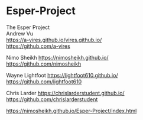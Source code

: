 # Esper-Project
The Esper Project <br />
Andrew Vu <br />
https://a-vires.github.io/vires.github.io/ <br />
https://github.com/a-vires<br />

Nimo Sheikh https://nimosheikh.github.io/ <br />
https://github.com/nimosheikh <br />

Wayne Lightfoot https://lightfoot610.github.io/ <br />
https://github.com/lightfoot610 <br />

Chris Larder https://chrislarderstudent.github.io/ <br />
https://github.com/chrislarderstudent



https://nimosheikh.github.io/Esper-Project/index.html


